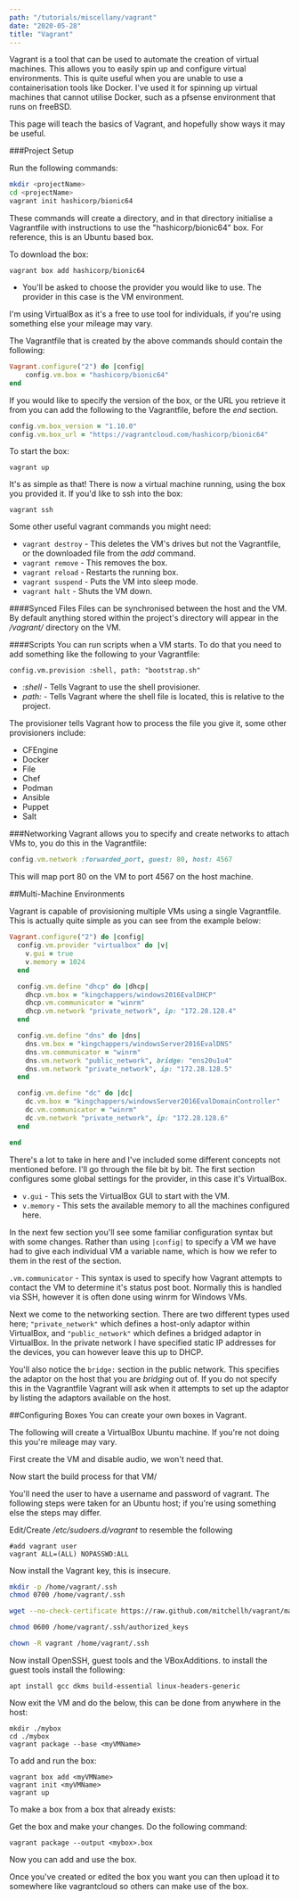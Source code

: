```yaml
---
path: "/tutorials/miscellany/vagrant"
date: "2020-05-28"
title: "Vagrant"
---
```


Vagrant is a tool that can be used to automate the creation of virtual machines. This allows you to easily spin up and configure virtual environments. This is quite useful when you are unable to use a containerisation tools like Docker. I've used it for spinning up virtual machines that cannot utilise Docker, such as a pfsense environment that runs on freeBSD.

This page will teach the basics of Vagrant, and hopefully show ways it may be useful.

###Project Setup

 Run the following commands:

 ```bash
 mkdir <projectName>
 cd <projectName>
 vagrant init hashicorp/bionic64
 ```

 These commands will create a directory, and in that directory initialise a Vagrantfile with instructions to use the "hashicorp/bionic64" box. For reference, this is an Ubuntu based box. 

 To download the box:

 ```
 vagrant box add hashicorp/bionic64
 ```
 * You'll be asked to choose the provider you would like to use. The provider in this case is the VM environment. 
 
 I'm using VirtualBox as it's a free to use tool for individuals, if you're using something else your mileage may vary.

The Vagrantfile that is created by the above commands should contain the following:

```ruby
Vagrant.configure("2") do |config|
    config.vm.box = "hashicorp/bionic64"
end
```

If you would like to specify the version of the box, or the URL you retrieve it from you can add the following to the Vagrantfile, before the *end* section.

```ruby
config.vm.box_version = "1.10.0"
config.vm.box_url = "https://vagrantcloud.com/hashicorp/bionic64"
```

To start the box:

```
vagrant up
```

It's as simple as that! There is now a virtual machine running, using the box you provided it. If you'd like to ssh into the box:

```
vagrant ssh
```

Some other useful vagrant commands you might need:

* `vagrant destroy` - This deletes the VM's drives but not the Vagrantfile, or the downloaded file from the *add* command.
* `vagrant remove` - This removes the box.
* `vagrant reload` - Restarts the running box.
* `vagrant suspend` - Puts the VM into sleep mode.
* `vagrant halt` - Shuts the VM down.

####Synced Files
Files can be synchronised between the host and the VM. By default anything stored within the project's directory will appear in the */vagrant/* directory on the VM.

####Scripts
You can run scripts when a VM starts. To do that you need to add something like the following to your Vagrantfile:

```
config.vm.provision :shell, path: "bootstrap.sh"
```
* *:shell* - Tells Vagrant to use the shell provisioner.
* *path:* - Tells Vagrant where the shell file is located, this is relative to the project.

The provisioner tells Vagrant how to process the file you give it, some other provisioners include:
* CFEngine
* Docker
* File
* Chef
* Podman
* Ansible
* Puppet
* Salt

###Networking
Vagrant allows you to specify and create networks to attach VMs to, you do this in the Vagrantfile:

```ruby
config.vm.network :forwarded_port, guest: 80, host: 4567
```
This will map port 80 on the VM to port 4567 on the host machine.

##Multi-Machine Environments

Vagrant is capable of provisioning multiple VMs using a single Vagrantfile. This is actually quite simple as you can see from the example below:
```ruby
Vagrant.configure("2") do |config|
  config.vm.provider "virtualbox" do |v|
    v.gui = true
    v.memory = 1024
  end

  config.vm.define "dhcp" do |dhcp|
    dhcp.vm.box = "kingchappers/windows2016EvalDHCP"
    dhcp.vm.communicator = "winrm"
    dhcp.vm.network "private_network", ip: "172.28.128.4"
  end 

  config.vm.define "dns" do |dns|
    dns.vm.box = "kingchappers/windowsServer2016EvalDNS"
    dns.vm.communicator = "winrm"
    dns.vm.network "public_network", bridge: "ens20u1u4"
    dns.vm.network "private_network", ip: "172.28.128.5"
  end

  config.vm.define "dc" do |dc|
    dc.vm.box = "kingchappers/windowsServer2016EvalDomainController"
    dc.vm.communicator = "winrm"
    dc.vm.network "private_network", ip: "172.28.128.6"
  end

end
```
There's a lot to take in here and I've included some different concepts not mentioned before. I'll go through the file bit by bit. The first section configures some global settings for the provider, in this case it's VirtualBox. 

* `v.gui` - This sets the VirtualBox GUI to start with the VM.
* `v.memory` - This sets the available memory to all the machines configured here.

In the next few section you'll see some familiar configuration syntax but with some changes. Rather than using `|config|` to specify a VM we have had to give each individual VM a variable name, which is how we refer to them in the rest of the section. 

`.vm.communicator` - This syntax is used to specify how Vagrant attempts to contact the VM to determine it's status post boot. Normally this is handled via SSH, however it is often done using winrm for Windows VMs.

Next we come to the networking section. There are two different types used here; `"private_network"` which defines a host-only adaptor within VirtualBox, and `"public_network"` which defines a bridged adaptor in VirtualBox. In the private network I have specified static IP addresses for the devices, you can however leave this up to DHCP. 

You'll also notice the `bridge:` section in the public network. This specifies the adaptor on the host that you are *bridging* out of. If you do not specify this in the Vagrantfile Vagrant will ask when it attempts to set up the adaptor by listing the adaptors available on the host.

##Configuring Boxes
You can create your own boxes in Vagrant.

The following will create a VirtualBox Ubuntu machine. If you're not doing this you're mileage may vary.

First create the VM and disable audio, we won't need that. 

Now start the build process for that VM/

You'll need the user to have a username and password of vagrant. The following steps were taken for an Ubuntu host; if you're using something else the steps may differ.

Edit/Create */etc/sudoers.d/vagrant* to resemble the following
```
#add vagrant user
vagrant ALL=(ALL) NOPASSWD:ALL
```

Now install the Vagrant key, this is insecure.

```bash
mkdir -p /home/vagrant/.ssh
chmod 0700 /home/vagrant/.ssh

wget --no-check-certificate https://raw.github.com/mitchellh/vagrant/master/keys/vagrant.pub/ -O /home/vagrant/.ssh/authorized_keys

chmod 0600 /home/vagrant/.ssh/authorized_keys

chown -R vagrant /home/vagrant/.ssh
```

Now install OpenSSH, guest tools and the VBoxAdditions. to install the guest tools install the following:
```
apt install gcc dkms build-essential linux-headers-generic
```
Now exit the VM and do the below, this can be done from anywhere in the host:

```
mkdir ./mybox
cd ./mybox
vagrant package --base <myVMName>
```
To add and run the box:

```
vagrant box add <myVMName>
vagrant init <myVMName>
vagrant up
```

To make a box from a box that already exists:

Get the box and make your changes. Do the following command:
```
vagrant package --output <mybox>.box
```

Now you can add and use the box.

Once you've created or edited the box you want you can then upload it to somewhere like vagrantcloud so others can make use of the box. 